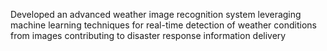Developed an advanced weather image recognition system leveraging machine learning techniques for real-time detection of weather conditions from images contributing to disaster response information delivery
